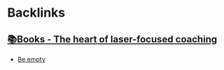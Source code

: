 
# Backlinks
## [📚Books - The heart of laser-focused coaching](<📚Books - The heart of laser-focused coaching.md>)
- [Be empty](<Be empty.md>)

